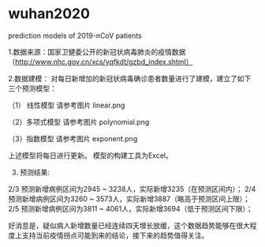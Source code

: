 # wuhan2020
prediction models of 2019-nCoV patients 

1.数据来源：国家卫健委公开的新冠状病毒肺炎的疫情数据（http://www.nhc.gov.cn/xcs/yqfkdt/gzbd_index.shtml）

2.数据建模：
对每日新增加的新冠状病毒确诊患者数量进行了建模，建立了如下三个预测模型：

（1） 线性模型
请参考图片 linear.png

（2）多项式模型
请参考图片 polynomial.png

（3）指数模型
请参考图片 exponent.png

上述模型将每日进行更新。
模型的构建工具为Excel。

3. 预测结果:

2/3 预测新增病例区间为2945 ~ 3238人，实际新增3235（在预测区间内）；
2/4 预测新增病例区间为3260 ~ 3573人，实际新增3887（略高于预测区间上限）；
2/5 预测新增病例区间为3811 ~ 4061人，实际新增3694（低于预测区间下限）；

好消息是，疑似病人新增数量已经连续四天增长放缓，这个数据趋势能够在很大程度上支持当前疫情拐点可能到来的结论，接下来的趋势值得关注。
